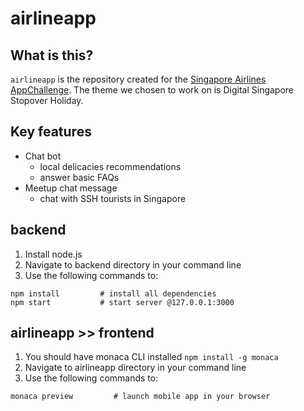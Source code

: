 # airlineapp

## What is this?
`airlineapp` is the repository created for the [Singapore Airlines AppChallenge](http://appchallenge.singaporeair.com/). The theme we chosen to work on is Digital Singapore Stopover Holiday.

## Key features
- Chat bot
  - local delicacies recommendations
  - answer basic FAQs  
- Meetup chat message
  - chat with SSH tourists in Singapore
   

## backend
1. Install node.js
2. Navigate to backend directory in your command line
3. Use the following commands to:
```
npm install         # install all dependencies
npm start           # start server @127.0.0.1:3000
```

## airlineapp >> frontend
1. You should have monaca CLI installed `npm install -g monaca`
2. Navigate to airlineapp directory in your command line
3. Use the following commands to:
```
monaca preview         # launch mobile app in your browser
```
